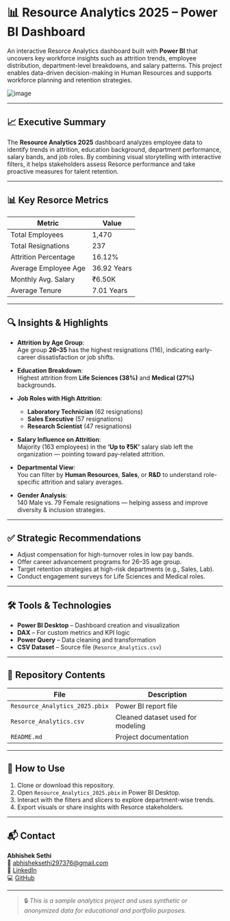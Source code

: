 # 📊 Resource Analytics 2025 – Power BI Dashboard

An interactive Resorce Analytics dashboard built with **Power BI** that uncovers key workforce insights such as attrition trends, employee distribution, department-level breakdowns, and salary patterns. This project enables data-driven decision-making in Human Resources and supports workforce planning and retention strategies.

![image](https://github.com/user-attachments/assets/ab2acce0-7e43-48fd-818d-ecf7928764ac)


---

## 📈 Executive Summary

The **Resource Analytics 2025** dashboard analyzes employee data to identify trends in attrition, education background, department performance, salary bands, and job roles. By combining visual storytelling with interactive filters, it helps stakeholders assess Resorce performance and take proactive measures for talent retention.

---

## 📊 Key Resorce Metrics

| Metric                     | Value        |
|---------------------------|--------------|
| Total Employees           | 1,470        |
| Total Resignations        | 237          |
| Attrition Percentage      | 16.12%       |
| Average Employee Age      | 36.92 Years  |
| Monthly Avg. Salary       | ₹6.50K       |
| Average Tenure            | 7.01 Years   |

---

## 🔍 Insights & Highlights

- **Attrition by Age Group**:  
  Age group **26–35** has the highest resignations (116), indicating early-career dissatisfaction or job shifts.

- **Education Breakdown**:  
  Highest attrition from **Life Sciences (38%)** and **Medical (27%)** backgrounds.

- **Job Roles with High Attrition**:  
  - **Laboratory Technician** (62 resignations)  
  - **Sales Executive** (57 resignations)  
  - **Research Scientist** (47 resignations)

- **Salary Influence on Attrition**:  
  Majority (163 employees) in the **‘Up to ₹5K’** salary slab left the organization — pointing toward pay-related attrition.

- **Departmental View**:  
  You can filter by **Human Resources**, **Sales**, or **R&D** to understand role-specific attrition and salary averages.

- **Gender Analysis**:  
  140 Male vs. 79 Female resignations — helping assess and improve diversity & inclusion strategies.

---

## ✅ Strategic Recommendations

- Adjust compensation for high-turnover roles in low pay bands.
- Offer career advancement programs for 26–35 age group.
- Target retention strategies at high-risk departments (e.g., Sales, Lab).
- Conduct engagement surveys for Life Sciences and Medical roles.

---

## 🛠️ Tools & Technologies

- **Power BI Desktop** – Dashboard creation and visualization  
- **DAX** – For custom metrics and KPI logic  
- **Power Query** – Data cleaning and transformation  
- **CSV Dataset** – Source file (`Resorce_Analytics.csv`)

---

## 📂 Repository Contents

| File                       | Description                          |
|----------------------------|--------------------------------------|
| `Resource_Analytics_2025.pbix` | Power BI report file               |
| `Resorce_Analytics.csv`         | Cleaned dataset used for modeling     |
| `README.md`                | Project documentation                |

---

## 🚀 How to Use

1. Clone or download this repository.
2. Open `Resource_Analytics_2025.pbix` in Power BI Desktop.
3. Interact with the filters and slicers to explore department-wise trends.
4. Export visuals or share insights with Resorce stakeholders.

---

## 📬 Contact

**Abhishek Sethi**  
📧 abhisheksethi297376@gmail.com  
🔗 [LinkedIn](https://www.linkedin.com/in/asethi297)  
💻 [GitHub](https://github.com/297Abhishek)

---

> 🔒 *This is a sample analytics project and uses synthetic or anonymized data for educational and portfolio purposes.*
